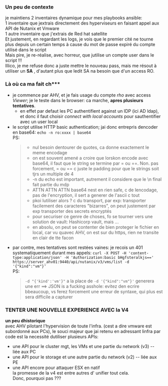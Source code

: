 ### Un peu de contexte
je maintiens 2 inventaires dynamique pour mes playbooks ansible:  
1 inventaire que jextrais directement des hyperviseurs en faisant appel aux API de Nutanix et Vmware  
1 autre inventaire que j'extrais de Red hat satellite   
Et justement, en regardant les logs, je vois que le premier cité ne tourne plus depuis un certain temps à cause du mot de passe expiré du compte utilisé dans le script  
Mais pire, je re-réalise, avec horreur, que jutilise un compte user dans le script !!!     
Illico, je me refuse donc a juste mettre le nouveau pass, mais me résout à utiliser un **SA** , d'autant plus que ledit SA na besoin que d'un access RO.  

### Là où ca ma fait ch***  
* je commence par AHV, et je fais usage du compte *rho* avec access *Viewer*; je le teste dans le browser: ca marche, **apres plusieurs tentatives**.
  * en effet par defaut les PC authentifient against un IDP (ici AD ldap), et donc il faut choisir *connect with local accounts* pour sauthentifier avec un user local  
* le script utilise HTTP basic authentication; jai donc entrepris dencoder en base64:
  `echo -n ro:xxxx | base64`  
  PS:
  > - nul besoin dentourer de quotes, ca donne exactement le meme encodage  
  > - on est souvent amené a croire que lorskon encode avec base64, il faut que le string se termine par = ou ==. Non. pas forcement, = ou == c juste le padding pour que le strings soit tjrs un multiple de 4  
  > - -n du echo est important, autrement il considere que le \n final fait partie du mdp  
  > - ATTN ATTN ATTN base64 nest en rien safe, c de lencodage, pas de l'encryption, il sert a generer de l'ascii c tout
  > - pkoi lutiliser alors ? c du transport, par exp: transporter facilement des caracteres "bizarres", on peut justement par exp transporter des secrets encryptés
  > - pour securiser ce genre de choses, fo se tourner vers une solution de vault: Hashicorp vault, mais ...   
  > - en absolu, on peut se contenter de bien proteger le fichier en local, car vu quavec AHV, on est sur du https, rien ne transite en clair de tte facon
* par contre, mes tentatives sont restées vaines: je recois un 401 systematiquement durant mes appels:
  `curl -X POST -H 'content-type:application/json' -H 'Authorization:basic bHgfsteralkjs==' https://server_ahv01:9440/api/nutanix/v3/vms/list -d '{"kind":"vm"}'`  
  PS:
  > `-d "{'kind':'vm'}"` a la place de `-d '{"kind":"vm"}'` generera une err ==> JSON is a fucking asshole: evitez den ecrire bbeaucoup, vs ferez forcement une erreur de syntaxe, qui plus est sera difficile a capturer  

### TENTER UNE NOUVELLE EXPERIENCE AVEC la V4
  **un peu dhistorique**  
  avec AHV pilotant l'hypervision de toute l'infra. (cest a dire vmware est subordonné aux PCs), le souci majeur que jai retenu en adressant linfra par code est la necessité dutiliser plusieurs APIs:
  * une API pour le cluster mgt, les VMs et une partie du network (v3) -- liée aux PC
  * une API pour le storage et une autre partie du network (v2) -- liée aux PE
  * une API encore pour attaquer ESX en natif  
la promesse de la v4 est entre autres d' unifier tout cela.  
Donc, pourquoi pas ???



  
  
  




